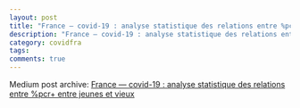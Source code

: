 ```yaml
---
layout: post
title: "France — covid-19 : analyse statistique des relations entre %pcr+ entre jeunes et vieux"
description: "France — covid-19 : analyse statistique des relations entre %pcr+ entre jeunes et vieux"
category: covidfra
tags: 
comments: true
---
```


Medium post archive: [France — covid-19 : analyse statistique des relations entre %pcr+ entre jeunes et vieux](https://chrisgodlak.medium.com/france-covid-19-analyse-statistique-des-relations-entre-pcr-entre-jeunes-et-vieux-9327f5868292)
